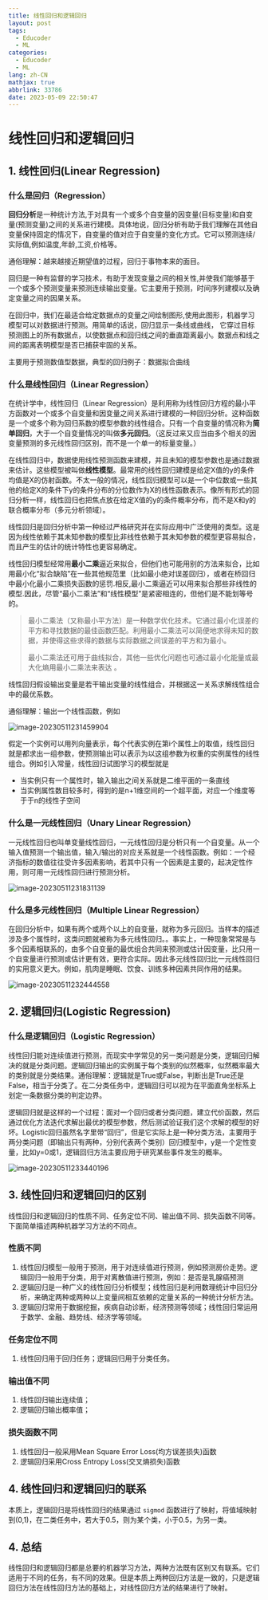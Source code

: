 ```yaml
---
title: 线性回归和逻辑回归
layout: post
tags:
  - Educoder
  - ML
categories:
  - Educoder
  - ML
lang: zh-CN
mathjax: true
abbrlink: 33786
date: 2023-05-09 22:50:47
---
```

# 线性回归和逻辑回归

## 1. 线性回归(Linear Regression)

### 什么是回归（Regression）

**回归分析**是一种统计方法,于对具有一个或多个自变量的因变量(目标变量)和自变量(预测变量)之间的关系进行建模。具体地说，回归分析有助于我们理解在其他自变量保持固定的情况下，自变量的值对应于自变量的变化方式。它可以预测连续/实际值,例如温度,年龄,工资,价格等。

通俗理解：越来越接近期望值的过程，回归于事物本来的面目。

回归是一种有监督的学习技术，有助于发现变量之间的相关性,并使我们能够基于一个或多个预测变量来预测连续输出变量。它主要用于预测，时间序列建模以及确定变量之间的因果关系。

在回归中，我们在最适合给定数据点的变量之间绘制图形,使用此图形，机器学习模型可以对数据进行预测。用简单的话说，回归显示一条线或曲线， 它穿过目标预测图上的所有数据点，以使数据点和回归线之间的垂直距离最小。数据点和线之间的距离表明模型是否已捕获牢固的关系。

主要用于预测数值型数据，典型的回归例子：数据拟合曲线

### 什么是线性回归（Linear Regression）

在统计学中，线性回归（Linear Regression）是利用称为线性回归方程的最小平方函数对一个或多个自变量和因变量之间关系进行建模的一种回归分析。这种函数是一个或多个称为回归系数的模型参数的线性组合。只有一个自变量的情况称为**简单回归**，大于一个自变量情况的叫做**多元回归**。（这反过来又应当由多个相关的因变量预测的多元线性回归区别，而不是一个单一的标量变量。）

在线性回归中，数据使用线性预测函数来建模，并且未知的模型参数也是通过数据来估计。这些模型被叫做**线性模型**。最常用的线性回归建模是给定X值的y的条件均值是X的仿射函数。不太一般的情况，线性回归模型可以是一个中位数或一些其他的给定X的条件下y的条件分布的分位数作为X的线性函数表示。像所有形式的回归分析一样，线性回归也把焦点放在给定X值的y的条件概率分布，而不是X和y的联合概率分布（多元分析领域）。

线性回归是回归分析中第一种经过严格研究并在实际应用中广泛使用的类型。这是因为线性依赖于其未知参数的模型比非线性依赖于其未知参数的模型更容易拟合，而且产生的估计的统计特性也更容易确定。

线性回归模型经常用**最小二乘**逼近来拟合，但他们也可能用别的方法来拟合，比如用最小化“拟合缺陷”在一些其他规范里（比如最小绝对误差回归），或者在桥回归中最小化最小二乘损失函数的惩罚.相反,最小二乘逼近可以用来拟合那些非线性的模型.因此，尽管“最小二乘法”和“线性模型”是紧密相连的，但他们是不能划等号的。

> 最小二乘法（又称最小平方法）是一种数学优化技术。它通过最小化误差的平方和寻找数据的最佳函数匹配。利用最小二乘法可以简便地求得未知的数据，并使得这些求得的数据与实际数据之间误差的平方和为最小。
>
> 最小二乘法还可用于曲线拟合，其他一些优化问题也可通过最小化能量或最大化熵用最小二乘法来表达 。

线性回归假设输出变量是若干输出变量的线性组合，并根据这一关系求解线性组合中的最优系数。

通俗理解：输出一个线性函数，例如

<img src="https://cdn.jsdelivr.net/gh/David-deng-01/images/blog/image-20230511231459904.png" alt="image-20230511231459904" style="zoom:100%;" />

假定一个实例可以用列向量表示，每个代表实例在第i个属性上的取值，线性回归就是都求出一组参数，使预测输出可以表示为以这组参数为权重的实例属性的线性组合。例如引入常量，线性回归试图学习的模型就是

- 当实例只有一个属性时，输入输出之间关系就是二维平面的一条直线
- 当实例属性数目较多时，得到的是n+1维空间的一个超平面，对应一个维度等于于n的线性子空间

### 什么是一元线性回归（Unary Linear Regression）

一元线性回归也叫单变量线性回归，一元线性回归是分析只有一个自变量。从一个输入值预测一个输出值，输入/输出的对应关系就是一个线性函数。例如：一个经济指标的数值往往受许多因素影响，若其中只有一个因素是主要的，起决定性作用，则可用一元线性回归进行预测分析。

<img src="https://cdn.jsdelivr.net/gh/David-deng-01/images/blog/image-20230511231831139.png" alt="image-20230511231831139" style="zoom:100%;" />

### 什么是多元线性回归（Multiple Linear Regression）

在回归分析中，如果有两个或两个以上的自变量，就称为多元回归。当样本的描述涉及多个属性时，这类问题就被称为多元线性回归。。事实上，一种现象常常是与多个因素相联系的，由多个自变量的最优组合共同来预测或估计因变量，比只用一个自变量进行预测或估计更有效，更符合实际。因此多元线性回归比一元线性回归的实用意义更大。例如，肌肉是睡眠、饮食、训练多种因素共同作用的结果。

<img src="https://cdn.jsdelivr.net/gh/David-deng-01/images/blog/image-20230511232444558.png" alt="image-20230511232444558" style="zoom:100%;" />

## 2. 逻辑回归(Logistic Regression)

### 什么是逻辑回归（Logistic Regression）

线性回归能对连续值进行预测，而现实中学常见的另一类问题是分类，逻辑回归解决的就是分类问题。逻辑回归输出的实例属于每个类别的似然概率，似然概率最大的类别就是分类结果。通俗理解：逻辑就是True或False，判断出是True还是False，相当于分类了。在二分类任务中，逻辑回归可以视为在平面直角坐标系上划定一条数据分类的判定边界。

逻辑回归就是这样的一个过程：面对一个回归或者分类问题，建立代价函数，然后通过优化方法迭代求解出最优的模型参数，然后测试验证我们这个求解的模型的好坏。Logistic回归虽然名字里带“回归”，但是它实际上是一种分类方法，主要用于两分类问题（即输出只有两种，分别代表两个类别）回归模型中，y是一个定性变量，比如y=0或1，逻辑回归方法主要应用于研究某些事件发生的概率。

<img src="https://cdn.jsdelivr.net/gh/David-deng-01/images/blog/image-20230511233440196.png" alt="image-20230511233440196" style="zoom:100%;" />



## 3. 线性回归和逻辑回归的区别

线性回归和逻辑回归的性质不同、任务定位不同、输出值不同、损失函数不同等。下面简单描述两种机器学习方法的不同点。

### 性质不同

1. 线性回归模型一般用于预测，用于对连续值进行预测，例如预测房价走势。逻辑回归一般用于分类，用于对离散值进行预测，例如：是否是乳腺癌预测
2. 逻辑回归是一种广义的线性回归分析模型；线性回归是利用数理统计中回归分析，来确定两种或两种以上变量间相互依赖的定量关系的一种统计分析方法。
3. 逻辑回归常用于数据挖掘，疾病自动诊断，经济预测等领域；线性回归常运用于数学、金融、趋势线、经济学等领域。

### 任务定位不同

1. 线性回归用于回归任务；逻辑回归用于分类任务。

### 输出值不同

1. 线性回归输出连续值；
2. 逻辑回归输出概率值；

### 损失函数不同

1. 线性回归一般采用Mean Square Error Loss(均方误差损失)函数
2. 逻辑回归采用Cross Entropy Loss(交叉熵损失)函数

## 4. 线性回归和逻辑回归的联系

本质上，逻辑回归是将线性回归的结果通过 `sigmod` 函数进行了映射，将值域映射到(0,1)，在二类任务中，若大于0.5，则为某个类，小于0.5，为另一类。

## 4. 总结

线性回归和逻辑回归都是总要的机器学习方法，两种方法既有区别又有联系。它们适用于不同的任务，有不同的效果。但是本质上两种回归方法是一致的，只是逻辑回归方法在线性回归方法的基础上，对线性回归方法的结果进行了映射。

